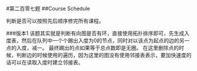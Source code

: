 #第二百零七题
##Course Schedule

判断是否可以按照先后顺序修完所有课程。

###版本1
该题其实就是判断有向图是否有环，直接使用拓扑排序即可，先生成入度表，然后在队列中一个个踢出入度为0的节点，同时对以该点为起点的边的另一点的入度，减一。
最终踢出的点如果等于总点数即是无圈。
在这里删除点的时候，判断边的时候使用的遍历，因为这里的图没有使用邻接表表示，要加快速度的话可以在读取入度时建立邻接表。
